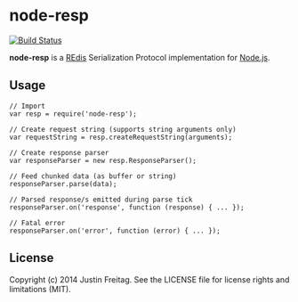 # node-resp

[![Build Status](https://travis-ci.org/justinfreitag/node-resp.svg?branch=master)](https://travis-ci.org/justinfreitag/node-resp)

**node-resp** is a [REdis](http://redis.io) Serialization Protocol
implementation for [Node.js](http://nodejs.org).

## Usage

    // Import
    var resp = require('node-resp');

    // Create request string (supports string arguments only)
    var requestString = resp.createRequestString(arguments);

    // Create response parser
    var responseParser = new resp.ResponseParser();

    // Feed chunked data (as buffer or string)
    responseParser.parse(data);

    // Parsed response/s emitted during parse tick
    responseParser.on('response', function (response) { ... });

    // Fatal error
    responseParser.on('error', function (error) { ... });

## License

Copyright (c) 2014 Justin Freitag. See the LICENSE file for license rights and
limitations (MIT).

